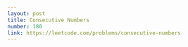 ```yaml
---
layout: post
title: Consecutive Numbers
number: 180
link: https://leetcode.com/problems/consecutive-numbers
---
```

